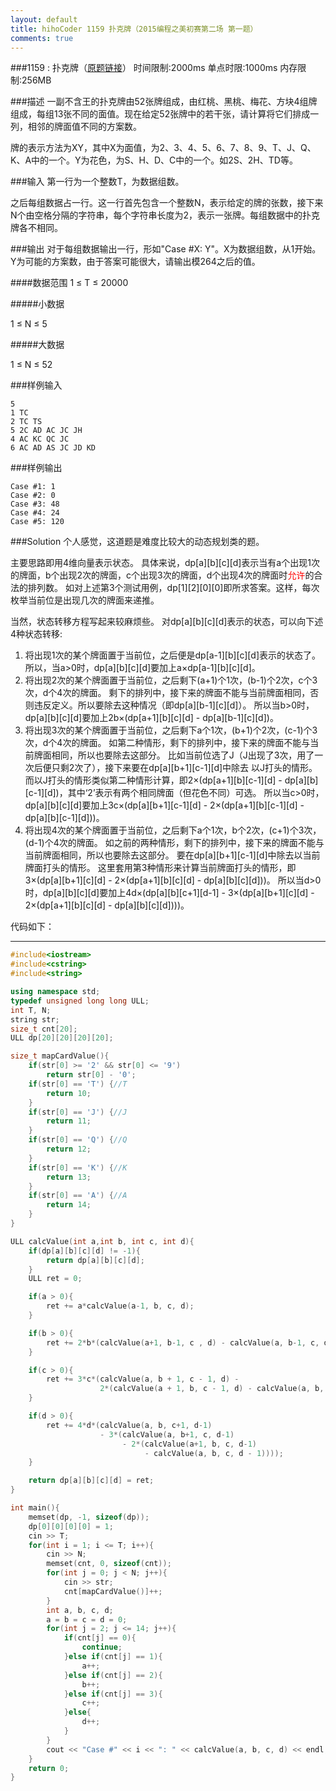 ```yaml
---
layout: default
title: hihoCoder 1159 扑克牌（2015编程之美初赛第二场 第一题）
comments: true
---
```


###1159 : 扑克牌（[原题链接]((http://hihocoder.com/problemset/problem/1159))）
时间限制:2000ms
单点时限:1000ms
内存限制:256MB

###描述
一副不含王的扑克牌由52张牌组成，由红桃、黑桃、梅花、方块4组牌组成，每组13张不同的面值。现在给定52张牌中的若干张，请计算将它们排成一列，相邻的牌面值不同的方案数。

牌的表示方法为XY，其中X为面值，为2、3、4、5、6、7、8、9、T、J、Q、K、A中的一个。Y为花色，为S、H、D、C中的一个。如2S、2H、TD等。

###输入
第一行为一个整数T，为数据组数。

之后每组数据占一行。这一行首先包含一个整数N，表示给定的牌的张数，接下来N个由空格分隔的字符串，每个字符串长度为2，表示一张牌。每组数据中的扑克牌各不相同。

###输出
对于每组数据输出一行，形如"Case #X: Y"。X为数据组数，从1开始。Y为可能的方案数，由于答案可能很大，请输出模264之后的值。

####数据范围
1 ≤ T ≤ 20000

#####小数据

1 ≤ N ≤ 5

#####大数据

1 ≤ N ≤ 52


###样例输入

```
5
1 TC
2 TC TS
5 2C AD AC JC JH
4 AC KC QC JC
6 AC AD AS JC JD KD
```
###样例输出
```
Case #1: 1
Case #2: 0
Case #3: 48
Case #4: 24
Case #5: 120
```

###Solution
个人感觉，这道题是难度比较大的动态规划类的题。

主要思路即用4维向量表示状态。
具体来说，dp[a][b][c][d]表示当有a个出现1次的牌面，b个出现2次的牌面，c个出现3次的牌面，d个出现4次的牌面时<font color="red">允许</font>的合法的排列数。
如对上述第3个测试用例，dp[1][2][0][0]即所求答案。这样，每次枚举当前位是出现几次的牌面来递推。

当然，状态转移方程写起来较麻烦些。
对dp[a][b][c][d]表示的状态，可以向下述4种状态转移:

1. 将出现1次的某个牌面置于当前位，之后便是dp[a-1][b][c][d]表示的状态了。
   所以，当a>0时，dp[a][b][c][d]要加上a&times;dp[a-1][b][c][d]。
2. 将出现2次的某个牌面置于当前位，之后剩下(a+1)个1次，(b-1)个2次，c个3次，d个4次的牌面。
剩下的排列中，接下来的牌面不能与当前牌面相同，否则违反定义。所以要除去这种情况（即dp[a][b-1][c][d]）。
所以当b>0时，dp[a][b][c][d]要加上2b&times;(dp[a+1][b][c][d] - dp[a][b-1][c][d])。
3. 将出现3次的某个牌面置于当前位，之后剩下a个1次，(b+1)个2次，(c-1)个3次，d个4次的牌面。
如第二种情形，剩下的排列中，接下来的牌面不能与当前牌面相同，所以也要除去这部分。
比如当前位选了J（J出现了3次，用了一次后便只剩2次了），接下来要在dp[a][b+1][c-1][d]中除去
以J打头的情形。
而以J打头的情形类似第二种情形计算，即2&times;(dp[a+1][b][c-1][d] - dp[a][b][c-1][d])，其中‘2’表示有两个相同牌面（但花色不同）可选。
所以当c>0时，dp[a][b][c][d]要加上3c&times;(dp[a][b+1][c-1][d] - 2&times;(dp[a+1][b][c-1][d] - dp[a][b][c-1][d]))。
4. 将出现4次的某个牌面置于当前位，之后剩下a个1次，b个2次，(c+1)个3次，(d-1)个4次的牌面。
如之前的两种情形，剩下的排列中，接下来的牌面不能与当前牌面相同，所以也要除去这部分。
要在dp[a][b+1][c-1][d]中除去以当前牌面打头的情形。
这里套用第3种情形来计算当前牌面打头的情形，即3&times;(dp[a][b+1][c][d] - 2&times;(dp[a+1][b][c][d] - dp[a][b][c][d]))。
所以当d>0时，dp[a][b][c][d]要加上4d&times;(dp[a][b][c+1][d-1] - 3&times;(dp[a][b+1][c][d] - 2&times;(dp[a+1][b][c][d] - dp[a][b][c][d])))。

代码如下：
***

```cpp
#include<iostream>
#include<cstring>
#include<string>

using namespace std;
typedef unsigned long long ULL;
int T, N;
string str;
size_t cnt[20];
ULL dp[20][20][20][20];

size_t mapCardValue(){
    if(str[0] >= '2' && str[0] <= '9')
        return str[0] - '0';
    if(str[0] == 'T') {//T
        return 10;
    }
    if(str[0] == 'J') {//J
        return 11;
    }
    if(str[0] == 'Q') {//Q
        return 12;
    }
    if(str[0] == 'K') {//K
        return 13;
    }
    if(str[0] == 'A') {//A
        return 14;
    }
}

ULL calcValue(int a,int b, int c, int d){
    if(dp[a][b][c][d] != -1){
        return dp[a][b][c][d];
    }
    ULL ret = 0;

    if(a > 0){
        ret += a*calcValue(a-1, b, c, d);
    }

    if(b > 0){
        ret += 2*b*(calcValue(a+1, b-1, c , d) - calcValue(a, b-1, c, d));
    }

    if(c > 0){
        ret += 3*c*(calcValue(a, b + 1, c - 1, d) -
                    2*(calcValue(a + 1, b, c - 1, d) - calcValue(a, b, c - 1, d)));
    }

    if(d > 0){
        ret += 4*d*(calcValue(a, b, c+1, d-1)
                    - 3*(calcValue(a, b+1, c, d-1)
                         - 2*(calcValue(a+1, b, c, d-1)
                              - calcValue(a, b, c, d - 1))));
    }

    return dp[a][b][c][d] = ret;
}

int main(){
    memset(dp, -1, sizeof(dp));
    dp[0][0][0][0] = 1;
    cin >> T;
    for(int i = 1; i <= T; i++){
        cin >> N;
        memset(cnt, 0, sizeof(cnt));
        for(int j = 0; j < N; j++){
            cin >> str;
            cnt[mapCardValue()]++;
        }
        int a, b, c, d;
        a = b = c = d = 0;
        for(int j = 2; j <= 14; j++){
            if(cnt[j] == 0){
                continue;
            }else if(cnt[j] == 1){
                a++;
            }else if(cnt[j] == 2){
                b++;
            }else if(cnt[j] == 3){
                c++;
            }else{
                d++;
            }
        }
        cout << "Case #" << i << ": " << calcValue(a, b, c, d) << endl;
    }
    return 0;
}

```
